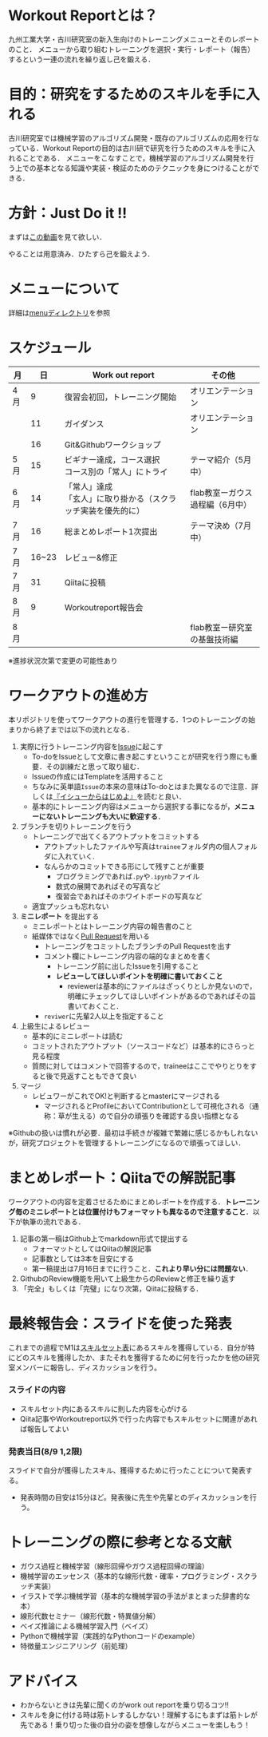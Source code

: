 # Workout Reportとは？

九州工業大学・古川研究室の新入生向けのトレーニングメニューとそのレポートのこと．
メニューから取り組むトレーニングを選択・実行・レポート（報告）するという一連の流れを繰り返し己を鍛える．

# 目的：研究をするためのスキルを手に入れる
古川研究室では機械学習のアルゴリズム開発・既存のアルゴリズムの応用を行なっている．Workout Reportの目的は古川研で研究を行うためのスキルを手に入れることである．
メニューをこなすことで，機械学習のアルゴリズム開発を行う上での基本となる知識や実装・検証のためのテクニックを身につけることができる．

# 方針：Just Do it !!
まずは[この動画](https://www.youtube.com/watch?v=ZXsQAXx_ao0&
)を見て欲しい．

やることは用意済み．ひたすら己を鍛えよう．

# メニューについて
詳細は[menuディレクトリ](https://github.com/furukawa-laboratory/workout_report_2019/tree/master/menu)を参照

# スケジュール
|  月  |         日          | Work out report                         | その他                                       |
| -- | ----------------- | --------------------------------------- | ----------------------------------------- |
| 4月 | 9               | 復習会初回，トレーニング開始| オリエンテーション|
|  | 11               | ガイダンス| オリエンテーション|
| | 16               | Git&Githubワークショップ  | |
| 5月 | 15                | ビギナー達成，コース選択<br>コース別の「常人」にトライ           | テーマ紹介（5月中）                                   |
| 6月 | 14                | 「常人」達成<br>「玄人」に取り掛かる（スクラッチ実装を優先的に）          | flab教室ーガウス過程編（6月中）                           |
| 7月 | 16 | 総まとめレポート1次提出| テーマ決め（7月中）                                   |
| 7月 | 16~23 | レビュー&修正 |     |
| 7月 | 31 | Qiitaに投稿 |                                   |
| 8月 | 9  | Workoutreport報告会|                             |                          
| 8月 |                   |                                         | flab教室ー研究室の基盤技術編                        |

※進捗状況次第で変更の可能性あり


# ワークアウトの進め方

本リポジトリを使ってワークアウトの進行を管理する．1つのトレーニングの始まりから終了までは以下の流れとなる．

1. 実際に行うトレーニング内容を[Issue](https://seleck.cc/647)に起こす
   - To-doをIssueとして文章に書き起こすということが研究を行う際にも重要．その訓練だと思って取り組む．
   - Issueの作成にはTemplateを活用すること
   - ちなみに英単語`Issue`の本来の意味はTo-doとはまた異なるので注意．詳しくは[『イシューからはじめよ』](https://www.amazon.co.jp/%E3%82%A4%E3%82%B7%E3%83%A5%E3%83%BC%E3%81%8B%E3%82%89%E3%81%AF%E3%81%98%E3%82%81%E3%82%88%E2%80%95%E7%9F%A5%E7%9A%84%E7%94%9F%E7%94%A3%E3%81%AE%E3%80%8C%E3%82%B7%E3%83%B3%E3%83%97%E3%83%AB%E3%81%AA%E6%9C%AC%E8%B3%AA%E3%80%8D-%E5%AE%89%E5%AE%85%E5%92%8C%E4%BA%BA/dp/4862760856)を読むと良い．
   - 基本的にトレーニング内容はメニューから選択する事になるが，**メニューにないトレーニングも大いに歓迎する**．
2. ブランチを切りトレーニングを行う
    - トレーニングで出てくるアウトプットをコミットする
       - アウトプットしたファイルや写真は`trainee`フォルダ内の個人フォルダに入れていく.
       - なんらかのコミットできる形にして残すことが重要
          - プログラミングであれば`.py`や`.ipynb`ファイル
          - 数式の展開であればその写真など
          - 復習会であればそのホワイトボードの写真など
    - 適宜プッシュも忘れない
3. **ミニレポート** を提出する
   - ミニレポートとはトレーニング内容の報告書のこと
   - 紙媒体ではなく[Pull Request](https://seleck.cc/635)を用いる
      - トレーニングをコミットしたブランチのPull Requestを出す
      - コメント欄にトレーニング内容の端的なまとめを書く
         - トレーニング前に出したIssueを引用すること
         - **レビューしてほしいポイントを明確に書いておくこと**
            - reviewerは基本的にファイルはざっくりとしか見ないので，明確にチェックしてほしいポイントがあるのであればその旨書いておくこと．
      - `reviwer`に先輩2人以上を指定すること
4. 上級生によるレビュー
   - 基本的にミニレポートは読む
   - コミットされたアウトプット（ソースコードなど）は基本的にさらっと見る程度
   - 質問に対してはコメントで回答するので，traineeはここでやりとりをすると後で見返すこともできて良い
5. マージ
   - レビュワーがこれでOK!と判断するとmasterにマージされる
     - マージされるとProfileにおいてContributionとして可視化される（通称：草が生える）ので自分の頑張りを確認する良い指標となる

※Githubの扱いは慣れが必要．最初は手続きが複雑で繁雑に感じるかもしれないが，研究プロジェクトを管理するトレーニングになるので頑張ってほしい．


# まとめレポート：Qiitaでの解説記事
ワークアウトの内容を定着させるためにまとめレポートを作成する．**トレーニング毎のミニレポートとは位置付けもフォーマットも異なるので注意すること**．以下が執筆の流れである．
1. 記事の第一稿はGithub上でmarkdown形式で提出する
   - フォーマットとしてはQiitaの解説記事
   - 記事数としては3本を目安にする
   - 第一稿提出は7月16日までに行うこと．**これより早い分には問題ない**．
2. GithubのReview機能を用いて上級生からのReviewと修正を繰り返す
3. 「完全」もしくは「完璧」になり次第，Qiitaに投稿する．

# 最終報告会：スライドを使った発表
これまでの過程でM1は[スキルセット表](https://github.com/furukawa-laboratory/workout_report_2019/blob/master/menu/README.md)にあるスキルを獲得している．自分が特にどのスキルを獲得したか、またそれを獲得するために何を行ったかを他の研究室メンバーに報告し、ディスカッションを行う。
### スライドの内容
   - スキルセット内にあるスキルに則した内容を心がける
   - Qiita記事やWorkoutreport以外で行った内容でもスキルセットに関連があれば報告してよい
### 発表当日(8/9 1,2限)
スライドで自分が獲得したスキル、獲得するために行ったことについて発表する。
   - 発表時間の目安は15分ほど。発表後に先生や先輩とのディスカッションを行う。
# トレーニングの際に参考となる文献
- ガウス過程と機械学習（線形回帰やガウス過程回帰の理論）
- 機械学習のエッセンス（基本的な線形代数・確率・プログラミング・スクラッチ実装）
- イラストで学ぶ機械学習（基本的な機械学習の手法がまとまった辞書的な本）
- 線形代数セミナー（線形代数・特異値分解）
- ベイズ推論による機械学習入門（ベイズ）
- Pythonで機械学習（実践的なPythonコードのexample）
- 特徴量エンジニアリング（前処理）

# アドバイス
- わからないときは先輩に聞くのがwork out reportを乗り切るコツ!!
- スキルを身に付ける時は筋トレするしかない！理解するにもまずは筋トレが先である！乗り切った後の自分の姿を想像しながらメニューを楽しもう！
